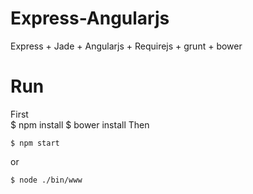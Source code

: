 # Express-Angularjs
Express + Jade + Angularjs + Requirejs + grunt + bower


# Run
First<br>
    $ npm install
    $ bower install
Then<br>

    $ npm start
or<br>

    $ node ./bin/www


# 
